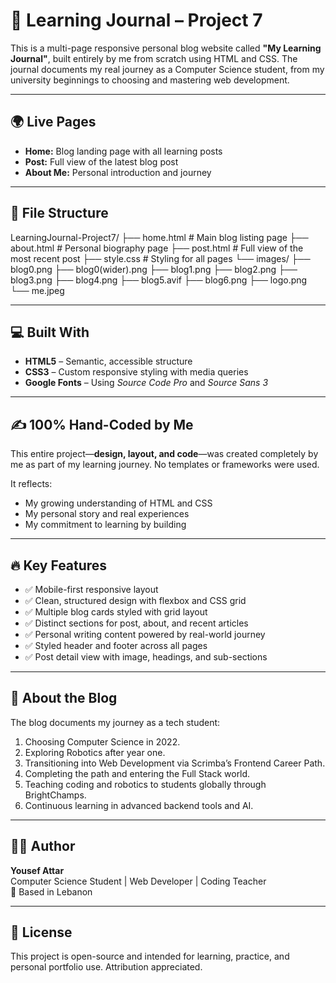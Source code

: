 # 🧠 Learning Journal – Project 7

This is a multi-page responsive personal blog website called **"My Learning Journal"**, built entirely by me from scratch using HTML and CSS. The journal documents my real journey as a Computer Science student, from my university beginnings to choosing and mastering web development.

---

## 🌍 Live Pages

- **Home:** Blog landing page with all learning posts
- **Post:** Full view of the latest blog post
- **About Me:** Personal introduction and journey

---

## 📁 File Structure
LearningJournal-Project7/
├── home.html # Main blog listing page
├── about.html # Personal biography page
├── post.html # Full view of the most recent post
├── style.css # Styling for all pages
└── images/
├── blog0.png
├── blog0(wider).png
├── blog1.png
├── blog2.png
├── blog3.png
├── blog4.png
├── blog5.avif
├── blog6.png
├── logo.png
└── me.jpeg

---

## 💻 Built With

- **HTML5** – Semantic, accessible structure
- **CSS3** – Custom responsive styling with media queries
- **Google Fonts** – Using *Source Code Pro* and *Source Sans 3*

---

## ✍️ 100% Hand-Coded by Me

This entire project—**design, layout, and code**—was created completely by me as part of my learning journey. No templates or frameworks were used.

It reflects:
- My growing understanding of HTML and CSS
- My personal story and real experiences
- My commitment to learning by building

---

## 🔥 Key Features

- ✅ Mobile-first responsive layout
- ✅ Clean, structured design with flexbox and CSS grid
- ✅ Multiple blog cards styled with grid layout
- ✅ Distinct sections for post, about, and recent articles
- ✅ Personal writing content powered by real-world journey
- ✅ Styled header and footer across all pages
- ✅ Post detail view with image, headings, and sub-sections

---

## 🧠 About the Blog

The blog documents my journey as a tech student:

1. Choosing Computer Science in 2022.
2. Exploring Robotics after year one.
3. Transitioning into Web Development via Scrimba’s Frontend Career Path.
4. Completing the path and entering the Full Stack world.
5. Teaching coding and robotics to students globally through BrightChamps.
6. Continuous learning in advanced backend tools and AI.

---

## 👨‍💻 Author

**Yousef Attar**  
Computer Science Student | Web Developer | Coding Teacher  
📍 Based in Lebanon

---

## 📜 License

This project is open-source and intended for learning, practice, and personal portfolio use. Attribution appreciated.

